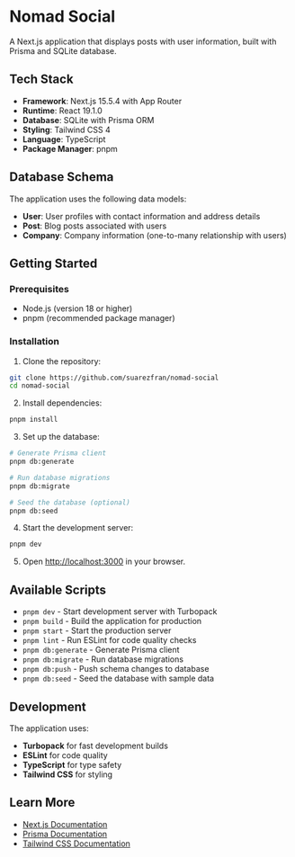# Nomad Social

A Next.js application that displays posts with user information, built with Prisma and SQLite database.

## Tech Stack

- **Framework**: Next.js 15.5.4 with App Router
- **Runtime**: React 19.1.0
- **Database**: SQLite with Prisma ORM
- **Styling**: Tailwind CSS 4
- **Language**: TypeScript
- **Package Manager**: pnpm

## Database Schema

The application uses the following data models:

- **User**: User profiles with contact information and address details
- **Post**: Blog posts associated with users
- **Company**: Company information (one-to-many relationship with users)

## Getting Started

### Prerequisites

- Node.js (version 18 or higher)
- pnpm (recommended package manager)

### Installation

1. Clone the repository:
```bash
git clone https://github.com/suarezfran/nomad-social
cd nomad-social
```

2. Install dependencies:
```bash
pnpm install
```

3. Set up the database:
```bash
# Generate Prisma client
pnpm db:generate

# Run database migrations
pnpm db:migrate

# Seed the database (optional)
pnpm db:seed
```

4. Start the development server:
```bash
pnpm dev
```

5. Open [http://localhost:3000](http://localhost:3000) in your browser.

## Available Scripts

- `pnpm dev` - Start development server with Turbopack
- `pnpm build` - Build the application for production
- `pnpm start` - Start the production server
- `pnpm lint` - Run ESLint for code quality checks
- `pnpm db:generate` - Generate Prisma client
- `pnpm db:migrate` - Run database migrations
- `pnpm db:push` - Push schema changes to database
- `pnpm db:seed` - Seed the database with sample data

## Development

The application uses:
- **Turbopack** for fast development builds
- **ESLint** for code quality
- **TypeScript** for type safety
- **Tailwind CSS** for styling

## Learn More

- [Next.js Documentation](https://nextjs.org/docs)
- [Prisma Documentation](https://www.prisma.io/docs)
- [Tailwind CSS Documentation](https://tailwindcss.com/docs)
